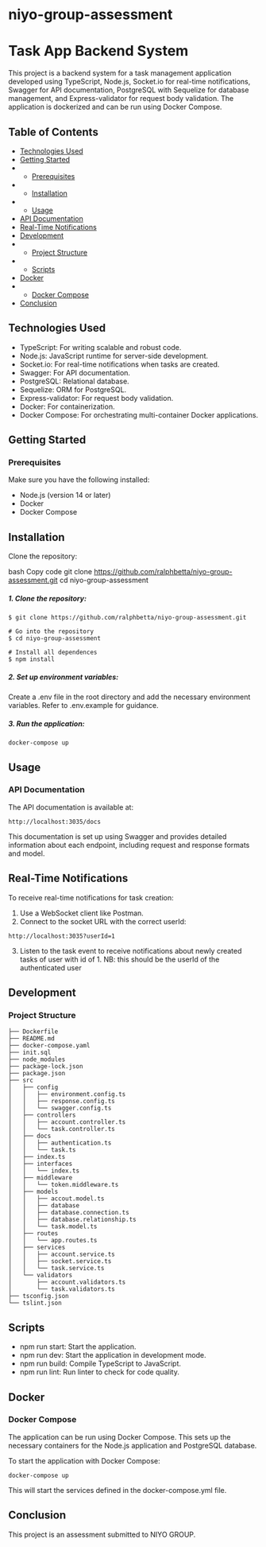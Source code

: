# niyo-group-assessment

# Task App Backend System

This project is a backend system for a task management application developed using TypeScript, Node.js, Socket.io for real-time notifications, Swagger for API documentation, PostgreSQL with Sequelize for database management, and Express-validator for request body validation. The application is dockerized and can be run using Docker Compose.

## Table of Contents
* [Technologies Used](#technology)
* [Getting Started](#gettingstarted)
* * [Prerequisites](#prerequisites)
* * [Installation](#installation)
* * [Usage](#usage)
* [API Documentation](#documentation)
* [Real-Time Notifications](#socket)
* [Development](#development)
* * [Project Structure](#structure)
* * [Scripts](#script)
* [Docker](#docker)
* * [Docker Compose](#docker-compose)
* [Conclusion](#conclusion)

## Technologies Used
* TypeScript: For writing scalable and robust code.
* Node.js: JavaScript runtime for server-side development.
* Socket.io: For real-time notifications when tasks are created.
* Swagger: For API documentation.
* PostgreSQL: Relational database.
* Sequelize: ORM for PostgreSQL.
* Express-validator: For request body validation.
* Docker: For containerization.
* Docker Compose: For orchestrating multi-container Docker applications.

## Getting Started
### Prerequisites
Make sure you have the following installed:

* Node.js (version 14 or later)
* Docker
* Docker Compose

## Installation
Clone the repository:

bash
Copy code
git clone https://github.com/ralphbetta/niyo-group-assessment.git
cd niyo-group-assessment

##### 1. Clone the repository:
  ```
  $ git clone https://github.com/ralphbetta/niyo-group-assessment.git

  # Go into the repository
  $ cd niyo-group-assessment

  # Install all dependences
  $ npm install
  ```
##### 2. Set up environment variables:
Create a .env file in the root directory and add the necessary environment variables. Refer to .env.example for guidance.

##### 3. Run the application:
  ```
  docker-compose up
  ```

## Usage
### API Documentation
The API documentation is available at:
  ```
 http://localhost:3035/docs
  ```
This documentation is set up using Swagger and provides detailed information about each endpoint, including request and response formats and model.

## Real-Time Notifications
To receive real-time notifications for task creation:

1. Use a WebSocket client like Postman.
2. Connect to the socket URL with the correct userId:
  ```
 http://localhost:3035?userId=1
  ```
3. Listen to the task event to receive notifications about newly created tasks of user with id of 1.
NB: this should be the userId of the authenticated user


## Development
### Project Structure
```
├── Dockerfile
├── README.md
├── docker-compose.yaml
├── init.sql
├── node_modules
├── package-lock.json
├── package.json
├── src
│   ├── config
│   │   ├── environment.config.ts
│   │   ├── response.config.ts
│   │   └── swagger.config.ts
│   ├── controllers
│   │   ├── account.controller.ts
│   │   └── task.controller.ts
│   ├── docs
│   │   ├── authentication.ts
│   │   └── task.ts
│   ├── index.ts
│   ├── interfaces
│   │   └── index.ts
│   ├── middleware
│   │   └── token.middleware.ts
│   ├── models
│   │   ├── accout.model.ts
│   │   ├── database
│   │   ├── database.connection.ts
│   │   ├── database.relationship.ts
│   │   └── task.model.ts
│   ├── routes
│   │   └── app.routes.ts
│   ├── services
│   │   ├── account.service.ts
│   │   ├── socket.service.ts
│   │   └── task.service.ts
│   └── validators
│       ├── account.validators.ts
│       └── task.validators.ts
├── tsconfig.json
└── tslint.json

```

## Scripts
* npm run start: Start the application.
* npm run dev: Start the application in development mode.
* npm run build: Compile TypeScript to JavaScript.
* npm run lint: Run linter to check for code quality.


## Docker
### Docker Compose

The application can be run using Docker Compose. This sets up the necessary containers for the Node.js application and PostgreSQL database.

To start the application with Docker Compose:
```
docker-compose up
```
This will start the services defined in the docker-compose.yml file.

## Conclusion
This project is an assessment submitted to NIYO GROUP.